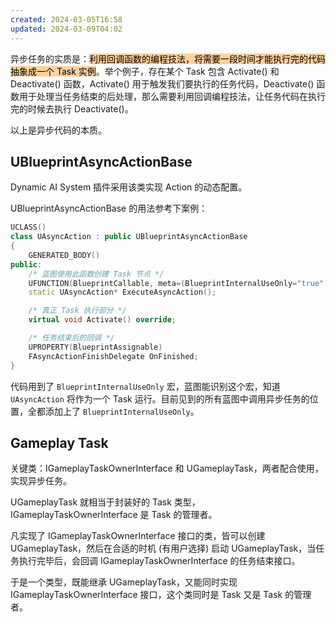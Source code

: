 ```yaml
---
created: 2024-03-05T16:58
updated: 2024-03-09T04:02
---
```

异步任务的实质是：<mark style="background: #FFB86CA6;">利用回调函数的编程技法，将需要一段时间才能执行完的代码抽象成一个 Task 实例</mark>。举个例子，存在某个 Task 包含 Activate() 和 Deactivate() 函数，Activate() 用于触发我们要执行的任务代码，Deactivate() 函数用于处理当任务结束的后处理，那么需要利用回调编程技法，让任务代码在执行完的时候去执行 Deactivate()。

以上是异步代码的本质。
## UBlueprintAsyncActionBase

Dynamic AI System 插件采用该类实现 Action 的动态配置。

UBlueprintAsyncActionBase 的用法参考下案例：

~~~cpp
UCLASS()
class UAsyncAction : public UBlueprintAsyncActionBase 
{
	GENERATED_BODY()
public:
	/* 蓝图使用此函数创建 Task 节点 */
	UFUNCTION(BlueprintCallable, meta=(BlueprintInternalUseOnly="true"))
	static UAsyncAction* ExecuteAsyncAction();

	/* 真正 Task 执行部分 */
	virtual void Activate() override;

	/* 任务结束后的回调 */
	UPROPERTY(BlueprintAssignable)
	FAsyncActionFinishDelegate OnFinished;
}
~~~

代码用到了 `BlueprintInternalUseOnly` 宏，蓝图能识别这个宏，知道 `UAsyncAction` 将作为一个 Task 运行。目前见到的所有蓝图中调用异步任务的位置，全都添加上了 `BlueprintInternalUseOnly`。

## Gameplay Task

关键类：IGameplayTaskOwnerInterface  和 UGameplayTask，两者配合使用，实现异步任务。

UGameplayTask 就相当于封装好的 Task 类型，IGameplayTaskOwnerInterface 是 Task 的管理者。

凡实现了 IGameplayTaskOwnerInterface 接口的类，皆可以创建 UGameplayTask，然后在合适的时机 (有用户选择) 启动 UGameplayTask，当任务执行完毕后，会回调 IGameplayTaskOwnerInterface 的任务结束接口。

于是一个类型，既能继承 UGameplayTask，又能同时实现 IGameplayTaskOwnerInterface 接口，这个类同时是 Task 又是 Task 的管理者。